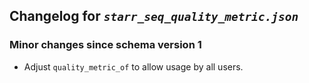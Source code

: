 ## Changelog for *`starr_seq_quality_metric.json`*

### Minor changes since schema version 1

* Adjust `quality_metric_of` to allow usage by all users.
